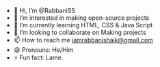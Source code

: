 - 👋 Hi, I’m @RabbaniSS
- 👀 I’m interested in making open-source projects
- 🌱 I’m currently learning HTML, CSS & Java Script
- 💞️ I’m looking to collaborate on Making projects
- 📫 How to reach me iamrabbanishaik@gmail.com
- 😄 Pronouns: He/Him
- ⚡ Fun fact: Lame.

<!---
RabbaniSS/RabbaniSS is a ✨ special ✨ repository because its `README.md` (this file) appears on your GitHub profile.
You can click the Preview link to take a look at your changes.
--->
